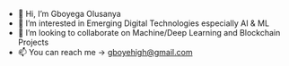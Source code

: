 - 👋 Hi, I’m Gboyega Olusanya
- 👀 I’m interested in Emerging Digital Technologies especially AI & ML
- 💞️ I’m looking to collaborate on Machine/Deep Learning and Blockchain Projects
- 📫 You can reach me -> gboyehigh@gmail.com
<!---
Gboyehigh/Gboyehigh is a ✨ special ✨ repository because its `README.md` (this file) appears on your GitHub profile.
You can click the Preview link to take a look at your changes.
--->

